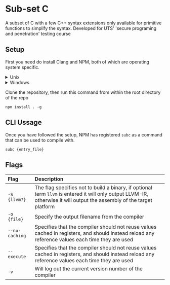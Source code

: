 # Sub-set C

A subset of C with a few C++ syntax extensions only available for primitive functions to simplify the syntax. Developed for UTS' 'secure programing and penetration' testing course

## Setup
First you need do install Clang and NPM, both of which are operating system specific.
<details>
	<summary>Unix</summary>
	On unix installation is quite easy. Just run the two lines below in your terminal
<pre><code>sudo apt-get npm<br>
sudo apt-get clang++</code></pre>
</details>
<details>
	<summary>Windows</summary>
	First simply install NodeJS from <a href="https://nodejs.dev">nodejs.dev</a>, then you need to install clang. To install Clang one Windows you need to have MSVC installed first - to do this follow this <a href="https://docs.microsoft.com/en-us/cpp/build/vscpp-step-0-installation">guide</a>, then once MSVC is installed you can simply download the pre-built binary for you computer from <a href="https://releases.llvm.org/download.html">here</a>
</details>

Clone the repository, then run this command from within the root directory of the repo
```
npm install . -g
```

## CLI Ussage
Once you have followed the setup, NPM has registered ``subc`` as a command that can be used to compile with.
```
subc {entry_file}
```

## Flags

| Flag | Description |
| :- | :- |
| ``-S {llvm?}`` | The flag specifies not to build a binary, if optional term ``llvm`` is entered it will only output LLVM-IR, otherwise it will output the assembly of the target platform |
| ``-o {file}`` | Specify the output filename from the compiler |
| ``--no-caching`` | Specifies that the compiler should not reuse values cached in registers, and should instead reload any reference values each time they are used |
| ``--execute`` | Specifies that the compiler should not reuse values cached in registers, and should instead reload any reference values each time they are used |
| ``-v`` | Will log out the current version number of the compiler |
